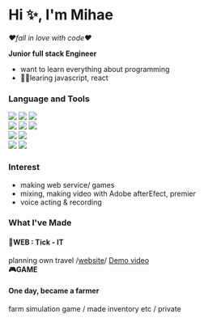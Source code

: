 # Hi ✨, I'm Mihae
*❤fall in love with code❤*  

**Junior full stack Engineer**
- want to learn everything about programming
- 🏃‍♀️learing javascript, react

### Language and Tools
<img src="https://img.shields.io/badge/HTML-E34F26?style=flat-square&logo=HTML5&logoColor=white"> <img src="https://img.shields.io/badge/CSS-1572B6?style=flat-square&logo=CSS3&logoColor=white">
<img src="https://img.shields.io/badge/JavaScript-F7DF1E?style=flat-square&logo=javascript&logoColor=white">  
<img src="https://img.shields.io/badge/React-61DAFB?style=flat-square&logo=React&logoColor=white">
<img src="https://img.shields.io/badge/Spring Boot-6DB33F?style=flat-square&logo=Spring-Boot&logoColor=white">
<img src="https://img.shields.io/badge/MySQL-4479A1?style=flat-square&logo=MySQL&logoColor=white">  
<img src="https://img.shields.io/badge/Unity-000000?style=flat-square&logo=Unity&logoColor=white">
<img src="https://img.shields.io/badge/C Sharp-239120?style=flat-square&logo=C-Sharp&logoColor=white">  
<img src="https://img.shields.io/badge/C++-00599C?style=flat-square&logo=c%2B%2B&logoColor=white"> 
<img src="https://img.shields.io/badge/AWS-232F3E?style=flat-square&logo=Amazon-AWS&logoColor=white"> 
### Interest
- making web service/ games
- mixing, making video with Adobe afterEfect, premier
- voice acting & recording
### What I've Made
#### 🌻WEB : Tick - IT 
planning own travel /[website](http://3.36.224.224:3030)/ [Demo video](https://www.youtube.com/watch?v=0f2Z-i2MtYM&t=39s)  
**🎮GAME**  
#### One day, became a farmer
farm simulation game / made inventory etc / private



<!--
**smilehae/smilehae** is a ✨ _special_ ✨ repository because its `README.md` (this file) appears on your GitHub profile.

Here are some ideas to get you started:

- 🔭 I’m currently working on ...
- 🌱 I’m currently learning ...
- 👯 I’m looking to collaborate on ...
- 🤔 I’m looking for help with ...
- 💬 Ask me about ...
- 📫 How to reach me: ...
- 😄 Pronouns: ...
- ⚡ Fun fact: ...
-->
